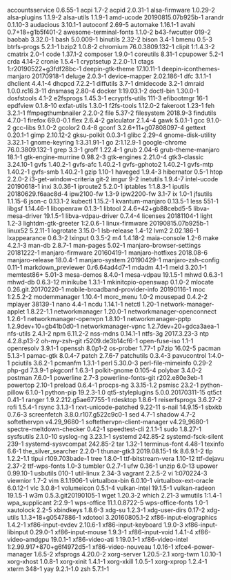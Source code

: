 accountsservice 0.6.55-1
acpi 1.7-2
acpid 2.0.31-1
alsa-firmware 1.0.29-2
alsa-plugins 1.1.9-2
alsa-utils 1.1.9-1
amd-ucode 20190815.07b925b-1
arandr 0.1.10-3
audacious 3.10.1-1
autoconf 2.69-5
automake 1.16.1-1
avahi 0.7+18+g1b5f401-2
awesome-terminal-fonts 1.1.0-2
b43-fwcutter 019-2
baobab 3.32.0-1
bash 5.0.009-1
binutils 2.32-2
bison 3.4-1
bmenu 0.5-3
btrfs-progs 5.2.1-1
bzip2 1.0.8-2
chromium 76.0.3809.132-1
clipit 1:1.4.3-2
cmatrix 2.0-1
code 1.37.1-2
composer 1.9.0-1
coreutils 8.31-1
cpupower 5.2-1
crda 4.14-2
cronie 1.5.4-1
cryptsetup 2.2.0-1.1
ctags 1:r20190522+g3fdf28bc-1
deepin-gtk-theme 17.10.11-1
deepin-iconthemes-manjaro 20170918-1
deluge 2.0.3-1
device-mapper 2.02.186-1
dfc 3.1.1-1
dhclient 4.4.1-4
dhcpcd 7.2.2-1
diffutils 3.7-1
dmidecode 3.2-1
dmraid 1.0.0.rc16.3-11
dnsmasq 2.80-4
docker 1:19.03.1-2
doctl-bin 1.30.0-1
dosfstools 4.1-2
e2fsprogs 1.45.3-1
ecryptfs-utils 111-3
efibootmgr 16-1
epdfview 0.1.8-10
exfat-utils 1.3.0-1
f2fs-tools 1.12.0-2
fakeroot 1.23-1
feh 3.2.1-1
ffmpegthumbnailer 2.2.0-2
file 5.37-2
filesystem 2018.9-3
findutils 4.7.0-1
firefox 69.0-0.1
flex 2.6.4-2
galculator 2.1.4-4
gawk 5.0.1-1
gcc 9.1.0-2
gcc-libs 9.1.0-2
gcolor2 0.4-8
gconf 3.2.6+11+g07808097-4
gettext 0.20.1-1
gimp 2.10.12-2
gksu-polkit 0.0.3-1
glibc 2.29-4
gnome-disk-utility 3.32.1-1
gnome-keyring 1:3.31.91-1
go 2:1.12.9-1
google-chrome 76.0.3809.132-1
grep 3.3-1
groff 1.22.4-1
grub 2.04-6
grub-theme-manjaro 18.1-1
gtk-engine-murrine 0.98.2-3
gtk-engines 2.21.0-4
gtk3-classic 3.24.10-1
gvfs 1.40.2-1
gvfs-afc 1.40.2-1
gvfs-gphoto2 1.40.2-1
gvfs-mtp 1.40.2-1
gvfs-smb 1.40.2-1
gzip 1.10-1
haveged 1.9.4-3
hibernator 0.5-1
htop 2.2.0-2
i3-get-window-criteria git-2
imgur 9-2
inetutils 1.9.4-7
intel-ucode 20190618-1
inxi 3.0.36-1
iproute2 5.2.0-1
iptables 1:1.8.3-1
iputils 20180629.f6aac8d-4
ipw2100-fw 1.3-9
ipw2200-fw 3.1-7
ix 1.0-1
jfsutils 1.1.15-6
json-c 0.13.1-2
kubectl 1.15.2-1
kvantum-manjaro 0.13.5-1
less 551-1
libgsf 1.14.46-1
libopenraw 0.1.3-1
libtool 2.4.6+42+gb88cebd5-5
libva-mesa-driver 19.1.5-1
libva-vdpau-driver 0.7.4-4
licenses 20181104-1
light 1.2-3
lightdm-gtk-greeter 1:2.0.6-1
linux-firmware 20190815.07b925b-1
linux52 5.2.11-1
logrotate 3.15.0-1
lsb-release 1.4-12
lvm2 2.02.186-1
lxappearance 0.6.3-2
lxinput 0.3.5-2
m4 1.4.18-2
maia-console 1.2-6
make 4.2.1-3
man-db 2.8.7-1
man-pages 5.02-1
manjaro-browser-settings 20181222-1
manjaro-firmware 20160419-1
manjaro-hotfixes 2018.08-6
manjaro-release 18.0.4-1
manjaro-system 20190429-1
manjaro-zsh-config 0.11-1
markdown_previewer 0.r6.64ad4d7-1
mdadm 4.1-1
meld 3.20.1-1
memtest86+ 5.01-3
mesa-demos 8.4.0-1
mesa-vdpau 19.1.5-1
mhwd 0.6.3-1
mhwd-db 0.6.3-12
minikube 1.3.1-1
mkinitcpio-openswap 0.1.0-2
mlocate 0.26.git.20170220-1
mobile-broadband-provider-info 20190116-1
moc 1:2.5.2-2
modemmanager 1.10.4-1
morc_menu 1.0-2
mousepad 0.4.2-2
mplayer 38139-1
nano 4.4-1
ncdu 1.14.1-1
netctl 1.20-1
network-manager-applet 1.8.22-1.1
networkmanager 1.20.0-1
networkmanager-openconnect 1.2.6-1
networkmanager-openvpn 1.8.10-1
networkmanager-pptp 1.2.9dev+10+gb41b0d0-1
networkmanager-vpnc 1.2.7dev+20+gdca3aea-1
nfs-utils 2.4.1-2
npm 6.11.2-2
nss-mdns 0.14.1-1
ntfs-3g 2017.3.23-3
ntp 4.2.8.p13-2
oh-my-zsh-git r5209.de3b14cf6-1
open-fuse-iso 1.1-1
openresolv 3.9.1-1
openssh 8.0p1-2
os-prober 1.77-1
p7zip 16.02-5
pacman 5.1.3-1
pamac-gtk 8.0.4-7
patch 2.7.6-7
patchutils 0.3.4-3
pavucontrol 1:4.0-1
pciutils 3.6.2-1
pcmanfm 1.3.1-1
perl 5.30.0-3
perl-file-mimeinfo 0.29-2
php-gd 7.3.9-1
pkgconf 1.6.3-1
polkit-gnome 0.105-4
polybar 3.4.0-2
postman 7.6.0-1
powerline 2.7-3
powerline-fonts-git r202.e80e3eb-1
powertop 2.10-1
preload 0.6.4-1
procps-ng 3.3.15-1.2
psmisc 23.2-1
python-pillow 6.1.0-1
python-pip 19.2.3-1.0
qt5-styleplugins 5.0.0.20170311-15
qt5ct 0.41-1
ranger 1.9.2.212.g5ae67755-1
rdesktop 1.8.6-1
reiserfsprogs 3.6.27-2
rofi 1.5.4-1
rsync 3.1.3-1
rxvt-unicode-patched 9.22-11
s-nail 14.9.15-1
sbxkb 0.7.6-3
screenfetch 3.8.0.r107.g522c9c0-1
sed 4.7-1
shadow 4.7-2
softethervpn v4.29_9680-1
softethervpn-client-manager v4.29_9680-1
spectre-meltdown-checker 0.42-1
speedtest-cli 2.1.1-1
sudo 1.8.27-1
sysfsutils 2.1.0-10
syslog-ng 3.23.1-1
systemd 242.85-2
systemd-fsck-silent 239-1
systemd-sysvcompat 242.85-2
tar 1.32-1
terminus-font 4.48-1
texinfo 6.6-1
the_silver_searcher 2.2.0-1
thunar-gtk3 2019.08.15-1
tk 8.6.9.1-2
tlp 1.2.2-1.1
tlpui r109.703bade-1
tree 1.8.0-1
ttf-bitstream-vera 1.10-12
ttf-dejavu 2.37-2
ttf-wps-fonts 1.0-3
tumbler 0.2.7-1
ufw 0.36-1
unzip 6.0-13
upower 0.99.10-1
usbutils 010-1
util-linux 2.34-3
vagrant 2.2.5-2
vi 1:070224-3
viewnior 1.7-2
vim 8.1.1906-1
virtualbox-bin 6.0.10-1
virtualbox-ext-oracle 6.0.12-1
vlc 3.0.8-1
volumeicon 0.5.1-4
vulkan-intel 19.1.5-1
vulkan-radeon 19.1.5-1
w3m 0.5.3.git20190105-1
wget 1.20.3-2
which 2.21-3
wmutils 1:1.4-1
wpa_supplicant 2:2.9-1
wps-office 11.1.0.8722-5
wps-office-fonts 1.0-1
xautolock 2.2-5
xbindkeys 1.8.6-3
xdg-su 1.2.3-1
xdg-user-dirs 0.17-2
xdg-utils 1.1.3+18+g0547886-1
xdotool 3.20160805.1-2
xf86-input-elographics 1.4.2-1
xf86-input-evdev 2.10.6-1
xf86-input-keyboard 1.9.0-3
xf86-input-libinput 0.29.0-1
xf86-input-mouse 1.9.3-1
xf86-input-void 1.4.1-4
xf86-video-amdgpu 19.0.1-1
xf86-video-ati 1:19.0.1-1
xf86-video-intel 1:2.99.917+870+g6f4972d5-1
xf86-video-nouveau 1.0.16-1
xfce4-power-manager 1.6.5-2
xfsprogs 4.20.0-2
xorg-server 1.20.5-2.1
xorg-twm 1.0.10-1
xorg-xhost 1.0.8-1
xorg-xinit 1.4.1-1
xorg-xkill 1.0.5-1
xorg-xprop 1.2.4-1
xterm 348-1
yay 9.2.1-1.0
zsh 5.7.1-1
